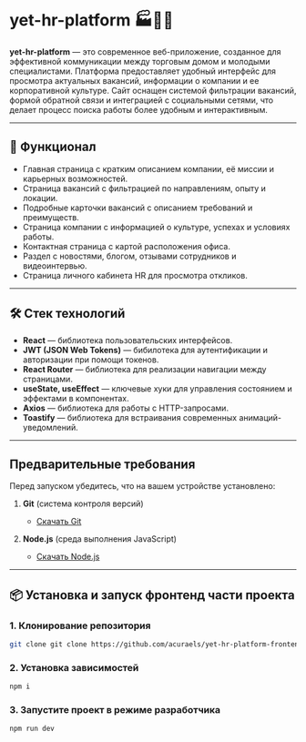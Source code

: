 # yet-hr-platform 🏭👔💼

**yet-hr-platform** — это современное веб-приложение, созданное для эффективной коммуникации между торговым домом и молодыми специалистами. Платформа предоставляет удобный интерфейс для просмотра актуальных вакансий, информации о компании и ее корпоративной культуре. Сайт оснащен системой фильтрации вакансий, формой обратной связи и интеграцией с социальными сетями, что делает процесс поиска работы более удобным и интерактивным.


---

## 🚀 Функционал
- Главная страница с кратким описанием компании, её миссии и карьерных возможностей.
- Страница вакансий с фильтрацией по направлениям, опыту и локации.
- Подробные карточки вакансий с описанием требований и преимуществ.
- Страница компании с информацией о культуре, успехах и условиях работы.
- Контактная страница с картой расположения офиса.
- Раздел с новостями, блогом, отзывами сотрудников и видеоинтервью.
- Страница личного кабинета HR для просмотра откликов.

---

## 🛠️ Стек технологий
- **React** — библиотека пользовательских интерфейсов.
- **JWT (JSON Web Tokens)** — бибилотека для аутентификации и авторизации при помощи токенов.
- **React Router** — библиотека для реализации навигации между страницами.
- **useState, useEffect** — ключевые хуки для управления состоянием и эффектами в компонентах.
- **Axios** — библиотека для работы с HTTP-запросами.
- **Toastify** — библиотека для встраивания современных анимаций-уведомлений.

---

## Предварительные требования
Перед запуском убедитесь, что на вашем устройстве установлено:
1. **Git** (система контроля версий)  
   - [Скачать Git](https://git-scm.com/)

2. **Node.js** (cреда выполнения JavaScript)  
   - [Скачать Node.js](https://nodejs.org/)  

---

## 📦 Установка и запуск фронтенд части проекта

### 1. Клонирование репозитория
```bash
git clone git clone https://github.com/acuraels/yet-hr-platform-frontend.git
```

### 2. Установка зависимостей
```bash
npm i
```

### 3. Запустите проект в режиме разработчика
```bash
npm run dev
```